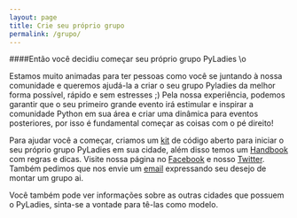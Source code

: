 ```yaml
---
layout: page
title: Crie seu próprio grupo
permalink: /grupo/
---
```


####Então você decidiu começar seu próprio grupo PyLadies \o

Estamos muito animadas para ter pessoas como você se juntando à nossa comunidade e queremos ajudá-la a criar o seu grupo Pyladies da melhor forma possível, rápido e sem estresses ;) Pela nossa experiência, podemos garantir que o seu primeiro grande evento irá estimular e inspirar a comunidade Python em sua área e criar uma dinâmica para eventos posteriores, por isso é fundamental começar as coisas com o pé direito!

Para ajudar você a começar, criamos um [kit][kitgit] de código aberto para iniciar o seu próprio grupo PyLadies em sua cidade, além disso temos um [Handbook][handbook] com regras e dicas. Visite nossa página no [Facebook][pyladiesbrF] e nosso [Twitter][pyladiesbrT]. Também pedimos que nos envie um <a href="mailto:brazil@pyladies.com">email</a> expressando seu desejo de montar um grupo ai.

Você também pode ver informações sobre as outras cidades que possuem o PyLadies, sinta-se a vontade para tê-las como modelo.

[handbook]:       http://pyladies-brasil-handbook.readthedocs.org/en/latest/
[pyladiesbrT]:    https://twitter.com/PyLadiesBrazil
[pyladiesbrF]:    https://www.facebook.com/PyLadiesBrazil?ref_type=bookmark
[kitgit]:         https://github.com/PyLadiesBr
